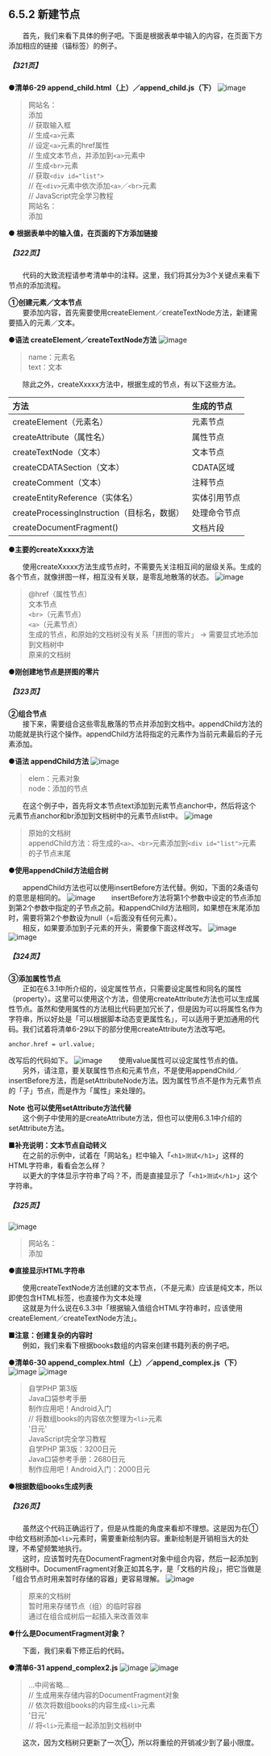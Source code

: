 ## 6.5.2 新建节点
&emsp;&emsp;首先，我们来看下具体的例子吧。下面是根据表单中输入的内容，在页面下方添加相应的链接（锚标签）的例子。
##### 【321页】
**●清单6-29 append_child.html（上）／append_child.js（下）**
![image](../../images/c6/スクリーンショット&#32;2019-04-02&#32;午後9.13.55.png)
> 网站名：  
> 添加  
> // 获取输入框  
> // 生成`<a>`元素  
> // 设定`<a>`元素的href属性  
> // 生成文本节点，并添加到`<a>`元素中  
> // 生成`<br>`元素  
> // 获取`<div id="list">`  
> // 在`<div>`元素中依次添加`<a>`／`<br>`元素  
> // JavaScript完全学习教程  
> 网站名：  
> 添加  

**● 根据表单中的输入值，在页面的下方添加链接**
##### 【322页】
&emsp;&emsp;代码的大致流程请参考清单中的注释。这里，我们将其分为3个关键点来看下节点的添加流程。

**①创建元素／文本节点**<br>
&emsp;&emsp;要添加内容，首先需要使用createElement／createTextNode方法，新建需要插入的元素／文本。

**●语法 createElement／createTextNode方法**
![image](../../images/c6/スクリーンショット&#32;2019-04-03&#32;午前8.37.27.png)
> name：元素名  
> text：文本

&emsp;&emsp;除此之外，createXxxxx方法中，根据生成的节点，有以下这些方法。 

方法|生成的节点
:--|:--
createElement（元素名）|元素节点
createAttribute（属性名）|属性节点
createTextNode（文本）|文本节点
createCDATASection（文本）|CDATA区域
createComment（文本）|注释节点
createEntityReference（实体名）|实体引用节点
createProcessingInstruction（目标名，数据）|处理命令节点
createDocumentFragment()|文档片段
**●主要的createXxxxx方法**

&emsp;&emsp;使用createXxxxx方法生成节点时，不需要先关注相互间的层级关系。生成的各个节点，就像拼图一样，相互没有关联，是零乱地散落的状态。
![image](../../images/c6/スクリーンショット&#32;2019-04-03&#32;午前9.40.30.png)
> @href（属性节点）  
> 文本节点  
> `<br>`（元素节点）  
> `<a>`（元素节点）  
> 生成的节点，和原始的文档树没有关系「拼图的零片」 → 需要显式地添加到文档树中  
> 原来的文档树

**●刚创建地节点是拼图的零片**
##### 【323页】
**②组合节点**<br>
&emsp;&emsp;接下来，需要组合这些零乱散落的节点并添加到文档中。appendChild方法的功能就是执行这个操作。appendChild方法将指定的元素作为当前元素最后的子元素添加。

**●语法 appendChild方法**
![image](../../images/c6/スクリーンショット&#32;2019-04-03&#32;午前9.54.14.png)
> elem：元素对象  
> node：添加的节点

&emsp;&emsp;在这个例子中，首先将文本节点text添加到元素节点anchor中，然后将这个元素节点anchor和br添加到文档树中的元素节点list中。
![image](../../images/c6/スクリーンショット&#32;2019-04-03&#32;午前9.56.52.png)
> 原始的文档树  
> appendChild方法：将生成的`<a>`、`<br>`元素添加到`<div id="list">`元素的子节点末尾

**●使用appendChild方法组合树**

&emsp;&emsp;appendChild方法也可以使用insertBefore方法代替。例如，下面的2条语句的意思是相同的。
![image](../../images/c6/スクリーンショット&#32;2019-04-03&#32;午前10.02.04.png)
&emsp;&emsp;insertBefore方法将第1个参数中设定的节点添加到第2个参数中指定的子节点之前。和appendChild方法相同，如果想在末尾添加时，需要将第2个参数设为null（=后面没有任何元素）。<br>
&emsp;&emsp;相反，如果要添加到子元素的开头，需要像下面这样改写。
![image](../../images/c6/スクリーンショット&#32;2019-04-03&#32;午前10.06.59.png)
![image](../../images/c6/スクリーンショット&#32;2019-04-03&#32;午前10.07.29.png)
##### 【324页】
**③添加属性节点**<br>
&emsp;&emsp;正如在6.3.1中所介绍的，设定属性节点，只需要设定属性和同名的属性（property）。这里可以使用这个方法，但使用createAttribute方法也可以生成属性节点。虽然和使用属性的方法相比代码更加冗长了，但是因为可以将属性名作为字符串，所以好处是「可以根据脚本动态变更属性名」，可以适用于更加通用的代码。我们试着将清单6-29以下的部分使用createAttribute方法改写吧。
```
anchor.href = url.value;
```
改写后的代码如下。
![image](../../images/c6/スクリーンショット&#32;2019-04-03&#32;午前10.39.42.png)
&emsp;&emsp;使用value属性可以设定属性节点的值。<br>
&emsp;&emsp;另外，请注意，要关联属性节点和元素节点，不是使用appendChild／insertBefore方法，而是setAttributeNode方法。因为属性节点不是作为元素节点的「子」节点，而是作为「属性」来处理的。

**Note 也可以使用setAttribute方法代替**<br>
&emsp;&emsp;这个例子中使用的是createAttribute方法，但也可以使用6.3.1中介绍的setAttribute方法。

**■补充说明：文本节点自动转义**<br>
&emsp;&emsp;在之前的示例中，试着在「网站名」栏中输入「`<h1>测试</h1>`」这样的HTML字符串，看看会怎么样？<br>
&emsp;&emsp;以更大的字体显示字符串了吗？不，而是直接显示了「`<h1>测试</h1>`」这个字符串。
##### 【325页】
![image](../../images/c6/スクリーンショット&#32;2019-04-04&#32;午前8.51.26.png)
> 网站名：  
> 添加

**●直接显示HTML字符串**

&emsp;&emsp;使用createTextNode方法创建的文本节点，（不是元素）应该是纯文本，所以即使包含HTML标签，也直接作为文本处理<br>
&emsp;&emsp;这就是为什么说在6.3.3中「根据输入值组合HTML字符串时，应该使用createElement／createTextNode方法」。

**■注意：创建复杂的内容时**<br>
&emsp;&emsp;例如，我们来看下根据books数组的内容来创建书籍列表的例子吧。

**●清单6-30 append_complex.html（上）／append_complex.js（下）**
![image](../../images/c6/スクリーンショット&#32;2019-04-04&#32;午前9.02.29.png)
![image](../../images/c6/スクリーンショット&#32;2019-04-04&#32;午前9.02.55.png)
> 自学PHP 第3版  
> Java口袋参考手册  
> 制作应用吧！Android入门  
> // 将数组books的内容依次整理为`<li>`元素  
> '日元'  
> JavaScript完全学习教程  
> 自学PHP 第3版：3200日元  
> Java口袋参考手册：2680日元  
> 制作应用吧！Android入门：2000日元

**●根据数组books生成列表**
##### 【326页】
&emsp;&emsp;虽然这个代码正确运行了，但是从性能的角度来看却不理想。这是因为在①中给文档树添加`<li>`元素时，需要重新绘制内容。重新绘制是开销相当大的处理，不希望频繁地执行。<br>
&emsp;&emsp;这时，应该暂时先在DocumentFragment对象中组合内容，然后一起添加到文档树中。DocumentFragment对象正如其名字，是「文档的片段」，把它当做是「组合节点时用来暂时存储的容器」更容易理解。
![image](../../images/c6/スクリーンショット&#32;2019-04-04&#32;午前9.42.38.png)
> 原来的文档树  
> 暂时用来存储节点（组）的临时容器  
> 通过在组合成树后一起插入来改善效率

**●什么是DocumentFragment对象？**

&emsp;&emsp;下面，我们来看下修正后的代码。

**●清单6-31 append_complex2.js**
![image](../../images/c6/スクリーンショット&#32;2019-04-04&#32;午前9.47.57.png)
![image](../../images/c6/スクリーンショット&#32;2019-04-04&#32;午前9.48.09.png)
> ...中间省略...  
> // 生成用来存储内容的DocumentFragment对象  
> // 依次将数组books的内容生成`<li>`元素  
> '日元'  
> // 将`<li>`元素组一起添加到文档树中

&emsp;&emsp;这次，因为文档树只更新了一次①，所以将重绘的开销减少到了最小限度。

